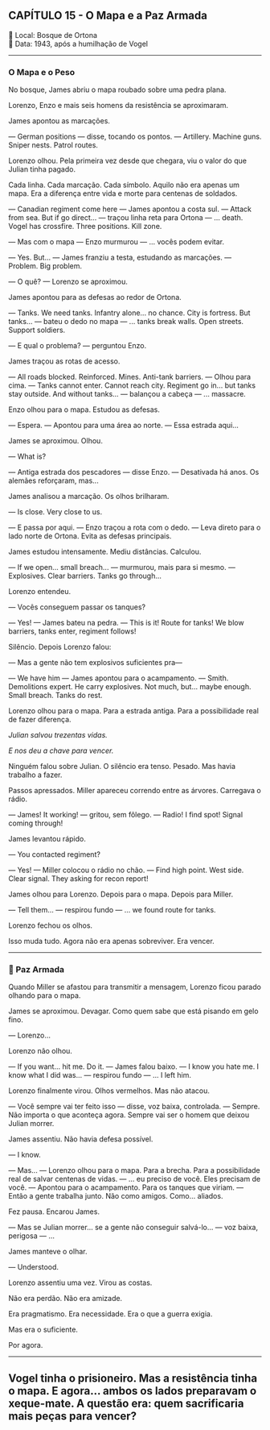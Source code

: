 ## CAPÍTULO 15 - O Mapa e a Paz Armada ##

📍 Local: Bosque de Ortona  
📅 Data: 1943, após a humilhação de Vogel

---

### O Mapa e o Peso
No bosque, James abriu o mapa roubado sobre uma pedra plana.

Lorenzo, Enzo e mais seis homens da resistência se aproximaram.

James apontou as marcações.

— German positions — disse, tocando os pontos. — Artillery. Machine guns. Sniper nests. Patrol routes.

Lorenzo olhou. Pela primeira vez desde que chegara, viu o valor do que Julian tinha pagado.

Cada linha. Cada marcação. Cada símbolo.
Aquilo não era apenas um mapa. Era a diferença entre vida e morte para centenas de soldados.

— Canadian regiment come here — James apontou a costa sul. — Attack from sea. But if go direct... — traçou linha reta para Ortona — ... death. Vogel has crossfire. Three positions. Kill zone.

— Mas com o mapa — Enzo murmurou — ... vocês podem evitar.

— Yes. But... — James franziu a testa, estudando as marcações. — Problem. Big problem.

— O quê? — Lorenzo se aproximou.

James apontou para as defesas ao redor de Ortona.

— Tanks. We need tanks. Infantry alone... no chance. City is fortress. But tanks... — bateu o dedo no mapa — ... tanks break walls. Open streets. Support soldiers.

— E qual o problema? — perguntou Enzo.

James traçou as rotas de acesso.

— All roads blocked. Reinforced. Mines. Anti-tank barriers. — Olhou para cima. — Tanks cannot enter. Cannot reach city. Regiment go in... but tanks stay outside. And without tanks... — balançou a cabeça — ... massacre.

Enzo olhou para o mapa. Estudou as defesas.

— Espera. — Apontou para uma área ao norte. — Essa estrada aqui...

James se aproximou. Olhou.

— What is?

— Antiga estrada dos pescadores — disse Enzo. — Desativada há anos. Os alemães reforçaram, mas...

James analisou a marcação. Os olhos brilharam.

— Is close. Very close to us.

— E passa por aqui. — Enzo traçou a rota com o dedo. — Leva direto para o lado norte de Ortona. Evita as defesas principais.

James estudou intensamente. Mediu distâncias. Calculou.

— If we open... small breach... — murmurou, mais para si mesmo. — Explosives. Clear barriers. Tanks go through...

Lorenzo entendeu.

— Vocês conseguem passar os tanques?

— Yes! — James bateu na pedra. — This is it! Route for tanks! We blow barriers, tanks enter, regiment follows!

Silêncio. Depois Lorenzo falou:

— Mas a gente não tem explosivos suficientes pra—

— We have him — James apontou para o acampamento. — Smith. Demolitions expert. He carry explosives. Not much, but... maybe enough. Small breach. Tanks do rest.

Lorenzo olhou para o mapa. Para a estrada antiga. Para a possibilidade real de fazer diferença.

*Julian salvou trezentas vidas.*

*E nos deu a chave para vencer.*

Ninguém falou sobre Julian. O silêncio era tenso. Pesado. Mas havia trabalho a fazer.

Passos apressados. Miller apareceu correndo entre as árvores. Carregava o rádio.

— James! It working! — gritou, sem fôlego. — Radio! I find spot! Signal coming through!

James levantou rápido.

— You contacted regiment?

— Yes! — Miller colocou o rádio no chão. — Find high point. West side. Clear signal. They asking for recon report!

James olhou para Lorenzo. Depois para o mapa. Depois para Miller.

— Tell them... — respirou fundo — ... we found route for tanks.

Lorenzo fechou os olhos.

Isso muda tudo.
Agora não era apenas sobreviver. Era vencer.

---

### 🤝 Paz Armada
Quando Miller se afastou para transmitir a mensagem, Lorenzo ficou parado olhando para o mapa.

James se aproximou. Devagar. Como quem sabe que está pisando em gelo fino.

— Lorenzo...

Lorenzo não olhou.

— If you want... hit me. Do it. — James falou baixo. — I know you hate me. I know what I did was... — respirou fundo — ... I left him.

Lorenzo finalmente virou. Olhos vermelhos. Mas não atacou.

— Você sempre vai ter feito isso — disse, voz baixa, controlada. — Sempre. Não importa o que aconteça agora. Sempre vai ser o homem que deixou Julian morrer.

James assentiu. Não havia defesa possível.

— I know.

— Mas... — Lorenzo olhou para o mapa. Para a brecha. Para a possibilidade real de salvar centenas de vidas. — ... eu preciso de você. Eles precisam de você. — Apontou para o acampamento. Para os tanques que viriam. — Então a gente trabalha junto. Não como amigos. Como... aliados.

Fez pausa. Encarou James.

— Mas se Julian morrer... se a gente não conseguir salvá-lo... — voz baixa, perigosa — ... 

James manteve o olhar.

— Understood.

Lorenzo assentiu uma vez. Virou as costas.

Não era perdão. Não era amizade.

Era pragmatismo. Era necessidade. Era o que a guerra exigia.

Mas era o suficiente.

Por agora.

---

 Vogel tinha o prisioneiro. Mas a resistência tinha o mapa. E agora... ambos os lados preparavam o xeque-mate. A questão era: quem sacrificaria mais peças para vencer?
---

